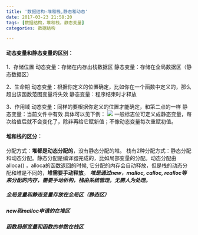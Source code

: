 ```yaml
---
title: '数据结构-堆和栈,静态和动态'
date: 2017-03-23 21:58:20
tags: [数据结构，堆和栈，静态变量]
categories: 数据结构

---
```

#### 动态变量和静态变量的区别：

1、存储位置
动态变量：存储在内存出栈数据区
静态变量：存储在全局数据区（静态数据区）


2、生命期
动态变量：根据你定义的位置确定，比如你在一个函数中定义的，那么超出该函数范围变量将失效
静态变量：程序结束时才释放

3、作用域
动态变量：同样的要根据你定义的位置才能确定，和第二点的一样
静态变量：当前文件中有效
具体可以见下例：
![](http://ols4zt49w.bkt.clouddn.com/LKRNFXD8X%5DRPKJ6L%29%5DL%60%5D5G.png)
一般标志位可定义成静态变量，每次给值后就不会变化了，除非再给它赋新值；不像动态变量每次重赋初值。


#### 堆和栈的区分：
分配方式：**堆都是动态分配的**，没有静态分配的堆。
栈有2种分配方式：静态分配和动态分配。静态分配是编译器完成的，比如局部变量的分配。动态分配由alloca() ，alloca的函数返回的时候, 它分配的内存会自动释放，但是栈的动态分配和堆是不同的，**堆需要手动释放**。
***堆是通过new，malloc, calloc, realloc等来分配的内存，需要手动析构，栈由系统管理，无需人为处理。***

##### 全局变量和静态变量存放在全局区（静态区）
##### new和malloc申请的在堆区
##### 函数局部变量和函数的参数在栈区
